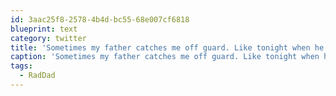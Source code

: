 ```yaml
---
id: 3aac25f8-2578-4b4d-bc55-68e007cf6818
blueprint: text
category: twitter
title: 'Sometimes my father catches me off guard. Like tonight when he played his Broken Social Scene CD #RadDad'
caption: 'Sometimes my father catches me off guard. Like tonight when he played his Broken Social Scene CD <span class="hashtag hashtag_local">#<a href="http://tweettemp.darylchymko.ca/?tag=raddad">RadDad</a>'
tags:
  - RadDad
---
```

